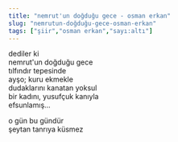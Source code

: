 ```yaml
---
title: "nemrut'un doğduğu gece - osman erkan"
slug: "nemrutun-doğduğu-gece-osman-erkan"
tags: ["şiir","osman erkan","sayı:altı"]
---
```


dediler ki\
nemrut'un doğduğu gece\
tılfındır tepesinde\
ayşo; kuru ekmekle\
dudaklarını kanatan yoksul\
bir kadını, yusufçuk kanıyla\
efsunlamış...

o gün bu gündür\
şeytan tanrıya küsmez

